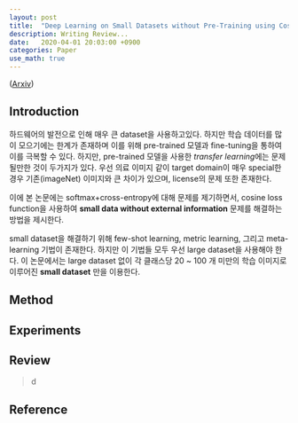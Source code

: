```yaml
---
layout: post
title:  "Deep Learning on Small Datasets without Pre-Training using Cosine Loss"
description: Writing Review...
date:   2020-04-01 20:03:00 +0900
categories: Paper
use_math: true
---
```

([Arxiv](https://arxiv.org/abs/1901.09054))

## Introduction
하드웨어의 발전으로 인해 매우 큰 dataset을 사용하고있다. 하지만 학습 데이터를 많이 모으기에는 한계가 존재하며 이를 위해 pre-trained 모델과 fine-tuning을 통하여 이를 극복할 수 있다. 하지만, pre-trained 모델을 사용한 *transfer learning*에는 문제 될만한 것이 두가지가 있다. 우선 의료 이미지 같이 target domain이 매우 special한 경우 기존(imageNet) 이미지와 큰 차이가 있으며, license의 문제 또한 존재한다.

이에 본 논문에는 softmax+cross-entropy에 대해 문제를 제기하면서, cosine loss function을 사용하여 **small data without external information** 문제를 해결하는 방법을 제시한다.

small dataset을 해결하기 위해 few-shot learning, metric learning, 그리고 meta-learning 기법이 존재한다. 하지만 이 기법들 모두 우선 large dataset을 사용해야 한다. 이 논문에서는 large dataset 없이 각 클래스당 20 ~ 100 개 미만의 학습 이미지로 이루어진 **small dataset** 만을 이용한다.

## Method


## Experiments

## Review
> d

## Reference
